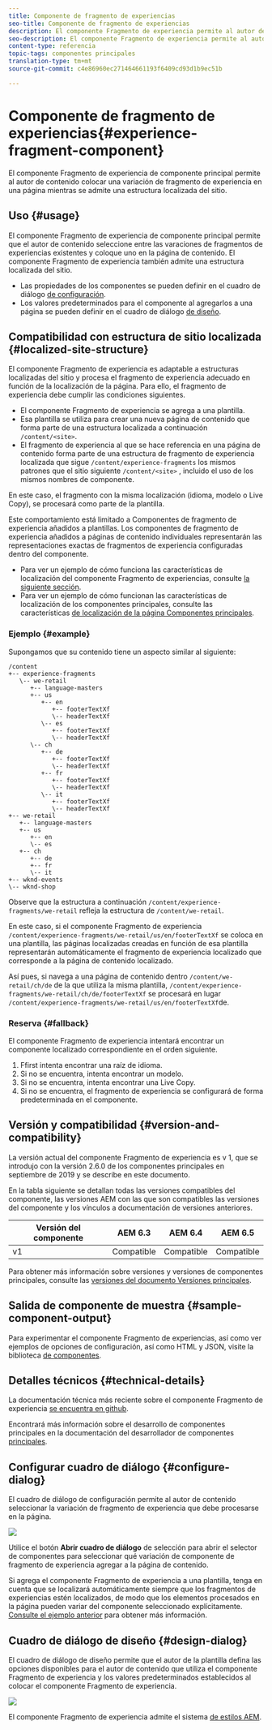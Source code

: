 ```yaml
---
title: Componente de fragmento de experiencias
seo-title: Componente de fragmento de experiencias
description: El componente Fragmento de experiencia permite al autor de contenido agregar una variación de fragmento de experiencia a una página.
seo-description: El componente Fragmento de experiencia permite al autor de contenido agregar una variación de fragmento de experiencia a una página.
content-type: referencia
topic-tags: componentes principales
translation-type: tm+mt
source-git-commit: c4e86960ec271464661193f6409cd93d1b9ec51b

---
```



# Componente de fragmento de experiencias{#experience-fragment-component}

El componente Fragmento de experiencia de componente principal permite al autor de contenido colocar una variación de fragmento de experiencia en una página mientras se admite una estructura localizada del sitio.

## Uso {#usage}

El componente Fragmento de experiencia de componente principal permite que el autor de contenido seleccione entre las varaciones de fragmentos de experiencias existentes y coloque uno en la página de contenido. El componente Fragmento de experiencia también admite una estructura localizada del sitio.

* Las propiedades de los componentes se pueden definir en el cuadro de diálogo [de configuración](#configure-dialog).
* Los valores predeterminados para el componente al agregarlos a una página se pueden definir en el cuadro de diálogo [de diseño](#design-dialog).

## Compatibilidad con estructura de sitio localizada {#localized-site-structure}

El componente Fragmento de experiencia es adaptable a estructuras localizadas del sitio y procesa el fragmento de experiencia adecuado en función de la localización de la página. Para ello, el fragmento de experiencia debe cumplir las condiciones siguientes.

* El componente Fragmento de experiencia se agrega a una plantilla.
* Esa plantilla se utiliza para crear una nueva página de contenido que forma parte de una estructura localizada a continuación `/content/<site>`.
* El fragmento de experiencia al que se hace referencia en una página de contenido forma parte de una estructura de fragmento de experiencia localizada que sigue `/content/experience-fragments` los mismos patrones que el sitio siguiente `/content/<site>` , incluido el uso de los mismos nombres de componente.

En este caso, el fragmento con la misma localización (idioma, modelo o Live Copy), se procesará como parte de la plantilla.

Este comportamiento está limitado a Componentes de fragmento de experiencia añadidos a plantillas. Los componentes de fragmento de experiencia añadidos a páginas de contenido individuales representarán las representaciones exactas de fragmentos de experiencia configuradas dentro del componente.

* Para ver un ejemplo de cómo funciona las características de localización del componente Fragmento de experiencias, consulte [la siguiente sección](#example).
* Para ver un ejemplo de cómo funcionan las características de localización de los componentes principales, consulte las características [de localización de la página Componentes principales](localization.md).

### Ejemplo {#example}

Supongamos que su contenido tiene un aspecto similar al siguiente:

```
/content
+-- experience-fragments
   \-- we-retail
      +-- language-masters
      +-- us
         +-- en
            +-- footerTextXf
            \-- headerTextXf
         \-- es
            +-- footerTextXf
            \-- headerTextXf
      \-- ch
         +-- de
            +-- footerTextXf
            \-- headerTextXf
         +-- fr
            +-- footerTextXf
            \-- headerTextXf
         \-- it
            +-- footerTextXf
            \-- headerTextXf
+-- we-retail
   +-- language-masters
   +-- us
      +-- en
      \-- es
   +-- ch
      +-- de
      +-- fr
      \-- it
+-- wknd-events
\-- wknd-shop
```

Observe que la estructura a continuación `/content/experience-fragments/we-retail` refleja la estructura de `/content/we-retail`.

En este caso, si el componente Fragmento de experiencia `/content/experience-fragments/we-retail/us/en/footerTextXf` se coloca en una plantilla, las páginas localizadas creadas en función de esa plantilla representarán automáticamente el fragmento de experiencia localizado que corresponde a la página de contenido localizado.

Así pues, si navega a una página de contenido dentro `/content/we-retail/ch/de` de la que utiliza la misma plantilla, `/content/experience-fragments/we-retail/ch/de/footerTextXf` se procesará en lugar `/content/experience-fragments/we-retail/us/en/footerTextXf`de.

### Reserva {#fallback}

El componente Fragmento de experiencia intentará encontrar un componente localizado correspondiente en el orden siguiente.

1. Ffirst intenta encontrar una raíz de idioma.
1. Si no se encuentra, intenta encontrar un modelo.
1. Si no se encuentra, intenta encontrar una Live Copy.
1. Si no se encuentra, el fragmento de experiencia se configurará de forma predeterminada en el componente.

## Versión y compatibilidad {#version-and-compatibility}

La versión actual del componente Fragmento de experiencia es v 1, que se introdujo con la versión 2.6.0 de los componentes principales en septiembre de 2019 y se describe en este documento.

En la tabla siguiente se detallan todas las versiones compatibles del componente, las versiones AEM con las que son compatibles las versiones del componente y los vínculos a documentación de versiones anteriores.

| Versión del componente | AEM 6.3 | AEM 6.4 | AEM 6.5 |
|--- |--- |--- |---|
| v1 | Compatible | Compatible | Compatible |

Para obtener más información sobre versiones y versiones de componentes principales, consulte las [versiones del documento Versiones principales](versions.md).

## Salida de componente de muestra {#sample-component-output}

Para experimentar el componente Fragmento de experiencias, así como ver ejemplos de opciones de configuración, así como HTML y JSON, visite la biblioteca [de componentes](http://opensource.adobe.com/aem-core-wcm-components/library/experience-fragment.html).

## Detalles técnicos {#technical-details}

La documentación técnica más reciente sobre el componente Fragmento de experiencia [se encuentra en github](https://github.com/adobe/aem-core-wcm-components/tree/master/content/src/content/jcr_root/apps/core/wcm/components/experience-fragment/v1/experience-fragment).

Encontrará más información sobre el desarrollo de componentes principales en la documentación del desarrollador de componentes [principales](developing.md).

## Configurar cuadro de diálogo {#configure-dialog}

El cuadro de diálogo de configuración permite al autor de contenido seleccionar la variación de fragmento de experiencia que debe procesarse en la página.

![](assets/screen-shot-2019-08-23-10.49.21.png)

Utilice el botón **Abrir cuadro de diálogo** de selección para abrir el selector de componentes para seleccionar qué variación de componente de fragmento de experiencia agregar a la página de contenido.

Si agrega el componente Fragmento de experiencia a una plantilla, tenga en cuenta que se localizará automáticamente siempre que los fragmentos de experiencias estén localizados, de modo que los elementos procesados en la página pueden variar del componente seleccionado explícitamente. [Consulte el ejemplo anterior](#example) para obtener más información.

## Cuadro de diálogo de diseño {#design-dialog}

El cuadro de diálogo de diseño permite que el autor de la plantilla defina las opciones disponibles para el autor de contenido que utiliza el componente Fragmento de experiencia y los valores predeterminados establecidos al colocar el componente Fragmento de experiencia.

![](assets/screen-shot-2019-08-23-10.48.36.png)

El componente Fragmento de experiencia admite el sistema [de estilos AEM](authoring.md#component-styling).
